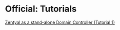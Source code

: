 # Official: Tutorials
[Zentyal as a stand-alone Domain Controller (Tutorial 1)](https://youtu.be/fCOVHg5wP-s)
